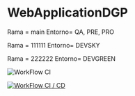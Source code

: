 # WebApplicationDGP 
Rama = main 
Entorno= QA, PRE, PRO

Rama = 111111
Entorno= DEVSKY

Rama = 222222
Entorno= DEVGREEN

![WorkFlow CI](https://github.com/DavidGonzalezTR/WebApplicationDGP/actions/workflows/main.yml/badge.svg)

[![WorkFlow CI / CD](https://github.com/DavidGonzalezTR/WebApplicationDGP/actions/workflows/CD.yml/badge.svg)](https://github.com/DavidGonzalezTR/WebApplicationDGP/actions/workflows/CD.yml)
